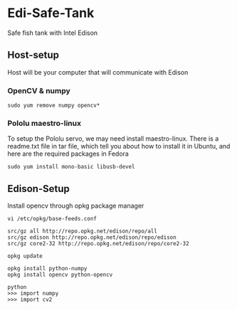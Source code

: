 # Edi-Safe-Tank
Safe fish tank with Intel Edison

## Host-setup
Host will be your computer that will communicate with Edison

### OpenCV & numpy
```shell
sudo yum remove numpy opencv*
```

### Pololu maestro-linux
To setup the Pololu servo, we may need install maestro-linux.
There is a readme.txt file in tar file, which tell you about how to install it
in Ubuntu, and here are the required packages in Fedora
```shell
sudo yum install mono-basic libusb-devel
```

## Edison-Setup
Install opencv through opkg package manager
```shell
vi /etc/opkg/base-feeds.conf

src/gz all http://repo.opkg.net/edison/repo/all
src/gz edison http://repo.opkg.net/edison/repo/edison
src/gz core2-32 http://repo.opkg.net/edison/repo/core2-32

opkg update

opkg install python-numpy
opkg install opencv python-opencv

python
>>> import numpy
>>> import cv2
```
